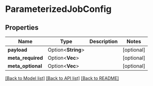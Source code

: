 # ParameterizedJobConfig

## Properties

Name | Type | Description | Notes
------------ | ------------- | ------------- | -------------
**payload** | Option<**String**> |  | [optional]
**meta_required** | Option<**Vec<String>**> |  | [optional]
**meta_optional** | Option<**Vec<String>**> |  | [optional]

[[Back to Model list]](../README.md#documentation-for-models) [[Back to API list]](../README.md#documentation-for-api-endpoints) [[Back to README]](../README.md)


